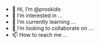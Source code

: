 - 👋 Hi, I’m @proskido
- 👀 I’m interested in ...
- 🌱 I’m currently learning ...
- 💞️ I’m looking to collaborate on ...
- 📫 How to reach me ...

<!---
proskido/proskido is a ✨ special ✨ repository because its `README.md` (this file) appears on your GitHub profile.
You can click the Preview link to take a look at your changes.
--->
